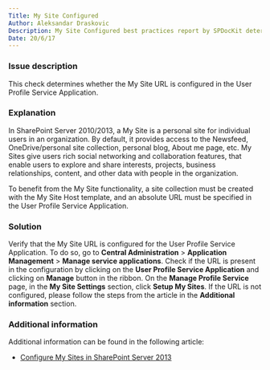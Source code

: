 ```yaml
---
Title: My Site Configured
Author: Aleksandar Draskovic
Description: My Site Configured best practices report by SPDocKit determines whether the My Site URL is configured in the User Profile Service Application
Date: 20/6/17
---
```

### Issue description

This check determines whether the My Site URL is configured in the User Profile Service Application.

### Explanation

In SharePoint Server 2010/2013, a My Site is a personal site for individual users in an organization. By default, it provides access to the Newsfeed, OneDrive/personal site collection, personal blog, About me page, etc. My Sites give users rich social networking and collaboration features, that enable users to explore and share interests, projects, business relationships, content, and other data with people in the organization.

To benefit from the My Site functionality, a site collection must be created with the My Site Host template, and an absolute URL must be specified in the User Profile Service Application.

### Solution

Verify that the My Site URL is configured for the User Profile Service Application. To do so, go to __Central Administration__ > __Application Management__ > __Manage service applications__. Check if the URL is present in the configuration by clicking on the __User Profile Service Application__ and clicking on __Manage__ button in the ribbon. On the __Manage Profile Service__ page, in the __My Site Settings__ section, click __Setup My Sites__. If the URL is not configured, please follow the steps from the article in the __Additional information__ section.

### Additional information

Additional information can be found in the following article:

* [Configure My Sites in SharePoint Server 2013](https://technet.microsoft.com/en-us/library/ee624362.aspx)
